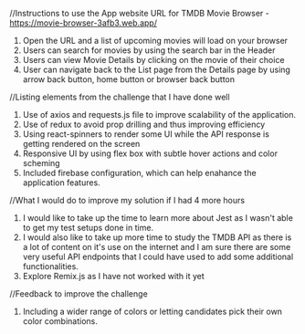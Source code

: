 //Instructions to use the App
website URL for TMDB Movie Browser - https://movie-browser-3afb3.web.app/

1. Open the URL and a list of upcoming movies will load on your browser
2. Users can search for movies by using the search bar in the Header
3. Users can view Movie Details by clicking on the movie of their choice
4. User can navigate back to the List page from the Details page by using arrow back button, home button or browser back button

//Listing elements from the challenge that I have done well
1. Use of axios and requests.js file to improve scalability of the application.
2. Use of redux to avoid prop drilling and thus improving efficiency
3. Using react-spinners to render some UI while the API response is getting rendered on the screen
4. Responsive UI by using flex box with subtle hover actions and color scheming
5. Included firebase configuration, which can help enahance the application features.


//What I would do to improve my solution if I had 4 more hours
1. I would like to take up the time to learn more about Jest as I wasn't able to get my test setups done in time.
2. I would also like to take up more time to study the TMDB API as there is a lot of content on it's use on the internet and I am sure there are some very useful API endpoints that I could have used to add some additional functionalities.
3. Explore Remix.js as I have not worked with it yet


//Feedback to improve the challenge
1. Including a wider range of colors or letting candidates pick their own color combinations.


